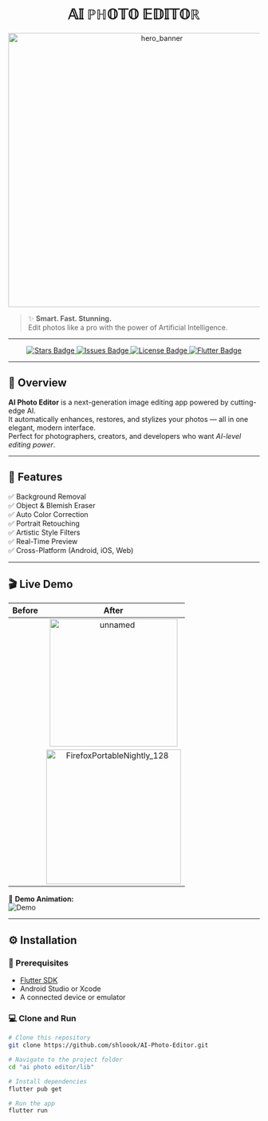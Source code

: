 <h1 align="center">  𝔸𝕀  ℙℍ𝕆𝕋𝕆  𝔼𝔻𝕀𝕋𝕆ℝ </h1>


<p align="center">
  <img width="600" height="550" alt="hero_banner" src="https://github.com/user-attachments/assets/d9c12b41-e19e-4d0d-a12d-ae9a1b0b40f1" />

</p>

> ✨ **Smart. Fast. Stunning.**  
> Edit photos like a pro with the power of Artificial Intelligence.

---

<p align="center">
  <a href="https://github.com/shloook/AI-Photo-Editor/stargazers">
    <img src="https://img.shields.io/github/stars/shloook/AI-Photo-Editor?color=gold&style=for-the-badge" alt="Stars Badge"/>
  </a>
  <a href="https://github.com/shloook/AI-Photo-Editor/issues">
    <img src="https://img.shields.io/github/issues/shloook/AI-Photo-Editor?style=for-the-badge" alt="Issues Badge"/>
  </a>
  <a href="https://github.com/shloook/AI-Photo-Editor/blob/main/LICENSE">
    <img src="https://img.shields.io/github/license/shloook/AI-Photo-Editor?style=for-the-badge" alt="License Badge"/>
  </a>
  <a href="https://flutter.dev/">
    <img src="https://img.shields.io/badge/Built%20with-Flutter-blue?style=for-the-badge&logo=flutter" alt="Flutter Badge"/>
  </a>
</p>

---

## 🚀 Overview

**AI Photo Editor** is a next-generation image editing app powered by cutting-edge AI.  
It automatically enhances, restores, and stylizes your photos — all in one elegant, modern interface.  
Perfect for photographers, creators, and developers who want *AI-level editing power*.

---

## 🧠 Features

✅ Background Removal  
✅ Object & Blemish Eraser  
✅ Auto Color Correction  
✅ Portrait Retouching  
✅ Artistic Style Filters  
✅ Real-Time Preview  
✅ Cross-Platform (Android, iOS, Web)  

---

## 🎬 Live Demo

| Before | After |
|:--:|:--:|
<p align="center">| <img width="256" height="256" alt="unnamed" src="https://github.com/user-attachments/assets/d8fd115b-6fbd-4e9c-94c6-763f27c82c6a" />
        | <img width="270" height="270" alt="FirefoxPortableNightly_128" src="https://github.com/user-attachments/assets/4d16b026-376d-48ab-ac53-bf2fdbb66518" /> | </p>


🎥 **Demo Animation:**  
![Demo](https://raw.githubusercontent.com/github/explore/main/topics/machine-learning/machine-learning.gif)

---

## ⚙️ Installation

### 🧩 Prerequisites
- [Flutter SDK](https://docs.flutter.dev/get-started/install)
- Android Studio or Xcode  
- A connected device or emulator  

### 💻 Clone and Run

```bash
# Clone this repository
git clone https://github.com/shloook/AI-Photo-Editor.git

# Navigate to the project folder
cd "ai photo editor/lib"

# Install dependencies
flutter pub get

# Run the app
flutter run
